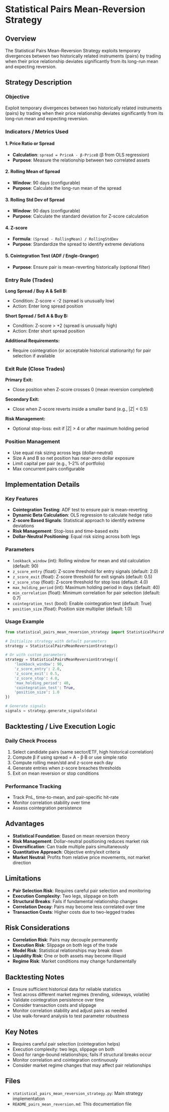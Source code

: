 # Statistical Pairs Mean-Reversion Strategy

## Overview

The Statistical Pairs Mean-Reversion Strategy exploits temporary divergences between two historically related instruments (pairs) by trading when their price relationship deviates significantly from its long-run mean and expecting reversion.

## Strategy Description

### Objective
Exploit temporary divergences between two historically related instruments (pairs) by trading when their price relationship deviates significantly from its long-run mean and expecting reversion.

### Indicators / Metrics Used

#### 1. Price Ratio or Spread
- **Calculation**: `spread = PriceA - β·PriceB` (β from OLS regression)
- **Purpose**: Measure the relationship between two correlated assets

#### 2. Rolling Mean of Spread
- **Window**: 90 days (configurable)
- **Purpose**: Calculate the long-run mean of the spread

#### 3. Rolling Std Dev of Spread
- **Window**: 90 days (configurable)
- **Purpose**: Calculate the standard deviation for Z-score calculation

#### 4. Z-score
- **Formula**: `(Spread - RollingMean) / RollingStdDev`
- **Purpose**: Standardize the spread to identify extreme deviations

#### 5. Cointegration Test (ADF / Engle-Granger)
- **Purpose**: Ensure pair is mean-reverting historically (optional filter)

### Entry Rule (Trades)

**Long Spread / Buy A & Sell B:**
- Condition: Z-score < -2 (spread is unusually low)
- Action: Enter long spread position

**Short Spread / Sell A & Buy B:**
- Condition: Z-score > +2 (spread is unusually high)
- Action: Enter short spread position

**Additional Requirements:**
- Require cointegration (or acceptable historical stationarity) for pair selection if available

### Exit Rule (Close Trades)

**Primary Exit:**
- Close position when Z-score crosses 0 (mean reversion completed)

**Secondary Exit:**
- Close when Z-score reverts inside a smaller band (e.g., |Z| < 0.5)

**Risk Management:**
- Optional stop-loss: exit if |Z| > 4 or after maximum holding period

### Position Management

- Use equal risk sizing across legs (dollar-neutral)
- Size A and B so net position has near-zero dollar exposure
- Limit capital per pair (e.g., 1–2% of portfolio)
- Max concurrent pairs configurable

## Implementation Details

### Key Features
- **Cointegration Testing**: ADF test to ensure pair is mean-reverting
- **Dynamic Beta Calculation**: OLS regression to calculate hedge ratio
- **Z-score Based Signals**: Statistical approach to identify extreme deviations
- **Risk Management**: Stop-loss and time-based exits
- **Dollar-Neutral Positioning**: Equal risk sizing across both legs

### Parameters
- `lookback_window` (int): Rolling window for mean and std calculation (default: 90)
- `z_score_entry` (float): Z-score threshold for entry signals (default: 2.0)
- `z_score_exit` (float): Z-score threshold for exit signals (default: 0.5)
- `z_score_stop` (float): Z-score threshold for stop loss (default: 4.0)
- `max_holding_period` (int): Maximum holding period in days (default: 40)
- `min_correlation` (float): Minimum correlation for pair selection (default: 0.7)
- `cointegration_test` (bool): Enable cointegration test (default: True)
- `position_size` (float): Position size multiplier (default: 1.0)

### Usage Example

```python
from statistical_pairs_mean_reversion_strategy import StatisticalPairsMeanReversionStrategy

# Initialize strategy with default parameters
strategy = StatisticalPairsMeanReversionStrategy()

# Or with custom parameters
strategy = StatisticalPairsMeanReversionStrategy({
    'lookback_window': 90,
    'z_score_entry': 2.0,
    'z_score_exit': 0.5,
    'z_score_stop': 4.0,
    'max_holding_period': 40,
    'cointegration_test': True,
    'position_size': 1.0
})

# Generate signals
signals = strategy.generate_signals(data)
```

## Backtesting / Live Execution Logic

### Daily Check Process
1. Select candidate pairs (same sector/ETF, high historical correlation)
2. Compute β if using spread = A - β·B or use simple ratio
3. Compute rolling mean/std and z-score each day
4. Generate entries when z-score breaches thresholds
5. Exit on mean reversion or stop conditions

### Performance Tracking
- Track PnL, time-to-mean, and pair-specific hit-rate
- Monitor correlation stability over time
- Assess cointegration persistence

## Advantages

- **Statistical Foundation**: Based on mean reversion theory
- **Risk Management**: Dollar-neutral positioning reduces market risk
- **Diversification**: Can trade multiple pairs simultaneously
- **Quantitative Approach**: Objective entry/exit criteria
- **Market Neutral**: Profits from relative price movements, not market direction

## Limitations

- **Pair Selection Risk**: Requires careful pair selection and monitoring
- **Execution Complexity**: Two legs, slippage on both
- **Structural Breaks**: Fails if fundamental relationship changes
- **Correlation Decay**: Pairs may become less correlated over time
- **Transaction Costs**: Higher costs due to two-legged trades

## Risk Considerations

- **Correlation Risk**: Pairs may decouple permanently
- **Execution Risk**: Slippage on both legs of the trade
- **Model Risk**: Statistical relationships may break down
- **Liquidity Risk**: One or both assets may become illiquid
- **Regime Risk**: Market conditions may change fundamentally

## Backtesting Notes

- Ensure sufficient historical data for reliable statistics
- Test across different market regimes (trending, sideways, volatile)
- Validate cointegration persistence over time
- Consider transaction costs and slippage
- Monitor correlation stability and adjust pairs as needed
- Use walk-forward analysis to test parameter robustness

## Key Notes

- Requires careful pair selection (cointegration helps)
- Execution complexity: two legs, slippage on both
- Good for range-bound relationships; fails if structural breaks occur
- Monitor correlation and cointegration continuously
- Consider market regime changes that may affect pair relationships

## Files

- `statistical_pairs_mean_reversion_strategy.py`: Main strategy implementation
- `README_pairs_mean_reversion.md`: This documentation file
